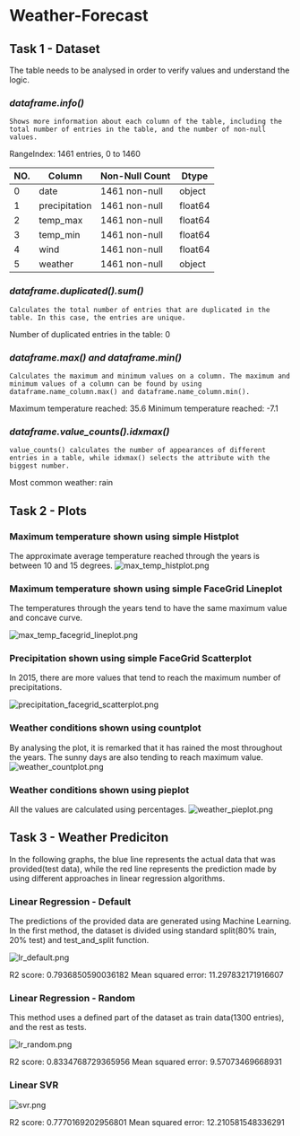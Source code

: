 # Weather-Forecast

## Task 1 - Dataset

The table needs to be analysed in order to verify values and understand the logic.

### _dataframe.info()_
`Shows more information about each column of the table, including the total number of entries in
the table, and the number of non-null values.`

RangeIndex: 1461 entries, 0 to 1460

| NO. | Column        | Non-Null Count | Dtype   |
|-----|---------------|----------------|---------|
| 0   | date          | 1461 non-null  | object  |
| 1   | precipitation | 1461 non-null  | float64 |
| 2   | temp_max      | 1461 non-null  | float64 |
| 3   | temp_min      | 1461 non-null  | float64 |
| 4   | wind          | 1461 non-null  | float64 |
| 5   | weather       | 1461 non-null  | object  |

### _dataframe.duplicated().sum()_
`Calculates the total number of entries that are duplicated in the table. In this case, the entries
are unique. `

Number of duplicated entries in the table:  0

### _dataframe.max() and dataframe.min()_
`Calculates the maximum and minimum values on a column. The maximum and minimum values of a column
can be found by using dataframe.name_column.max() and dataframe.name_column.min(). ` 

Maximum temperature reached:  35.6
Minimum temperature reached:  -7.1

### _dataframe.value_counts().idxmax()_
`value_counts() calculates the number of appearances of different entries in a table, while idxmax()
selects the attribute with the biggest number.`

Most common weather:  rain

## Task 2 - Plots
### Maximum temperature shown using simple Histplot
The approximate average temperature reached through the years is between 10 and 15 degrees.
![max_temp_histplot.png](images/max_temp_histplot.png)

### Maximum temperature shown using simple FaceGrid Lineplot
The temperatures through the years tend to have the same maximum value and concave curve.

![max_temp_facegrid_lineplot.png](images/max_temp_facegrid_lineplot.png)

### Precipitation shown using simple FaceGrid Scatterplot
In 2015, there are more values that tend to reach the maximum number of precipitations.

![precipitation_facegrid_scatterplot.png](images/precipitation_facegrid_scatterplot.png)

### Weather conditions shown using countplot
By analysing the plot, it is remarked that it has rained the most throughout the years. The sunny
days are also tending to reach maximum value.
![weather_countplot.png](images/weather_countplot.png)

### Weather conditions shown using pieplot
All the values are calculated using percentages.
![weather_pieplot.png](images/weather_pieplot.png)

## Task 3 - Weather Prediciton
In the following graphs, the blue line represents the actual data that was provided(test data),
while the red line represents the prediction made by using different approaches in linear regression
algorithms.

### Linear Regression - Default
The predictions of the provided data are generated using Machine Learning.
In the first method, the dataset is divided using standard split(80% train, 20% test) and 
test_and_split function.

![lr_default.png](images/lr_default.png)

R2 score:  0.7936850590036182
Mean squared error:  11.297832171916607

### Linear Regression - Random
This method uses a defined part of the dataset as train data(1300 entries), and the rest as tests.

![lr_random.png](images/lr_random.png)

R2 score:  0.8334768729365956
Mean squared error:  9.57073469668931

### Linear SVR
![svr.png](images/svr.png)

R2 score:  0.7770169202956801
Mean squared error:  12.210581548336291

